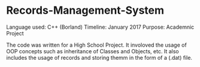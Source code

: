 # Records-Management-System

Language used: C++ (Borland)
Timeline: January 2017
Purpose: Academnic Project

The code was written for a High School Project. 
It involoved the usage of OOP concepts such as inheritance of Classes and Objects, etc. 
It also includes the usage of records and storing themm in the form of a (.dat) file.
